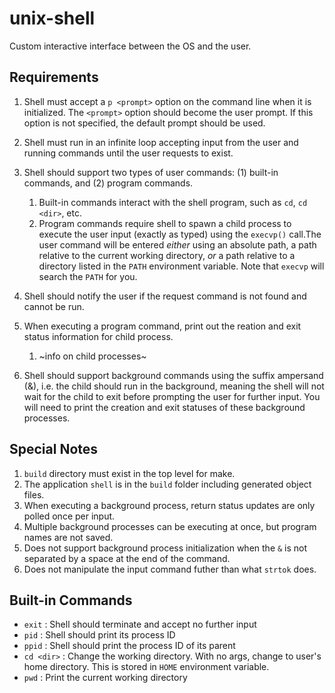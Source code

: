 # unix-shell
Custom interactive interface between the OS and the user. 


## Requirements

1.  Shell must accept a `p <prompt>` option on the command line when it is initialized. The `<prompt>` option should become the user prompt. If this option is not specified, the default prompt should be used.


2. Shell must run in an infinite loop accepting input from the user and running commands until the user requests to exist.


3. Shell should support two types of user commands: (1) built-in commands, and (2) program commands.
    1. Built-in commands interact with the shell program, such as `cd`, `cd <dir>`, etc.
    2. Program commands require shell to spawn a child process to execute the user input (exactly as typed) using the `execvp()` call.The user command will be entered *either* using an absolute path, a path relative to the current working directory, *or* a path relative to a directory listed in the `PATH` environment variable. Note that `execvp` will search the `PATH` for you.

4. Shell should notify the user if the request command is not found and cannot be run.

5. When executing a program command, print out the reation and exit status information for child process.
    1. ~info on child processes~


6. Shell should support background commands using the suffix ampersand (&), i.e. the child should run in the background, meaning the shell will not wait for the child to exit before prompting the user for further input. You will need to print the creation and exit statuses of these background processes.

## Special Notes

1. `build` directory must exist in the top level for make.
2. The application `shell` is in the `build` folder including generated object files.
3. When executing a background process, return status updates are only polled once per input.
4. Multiple background processes can be executing at once, but program names are not saved.
5. Does not support background process initialization when the `&` is not separated by a space at the end of the command.
6. Does not manipulate the input command futher than what `strtok` does.

## Built-in Commands

- `exit` : Shell should terminate and accept no further input
- `pid` : Shell should print its process ID
- `ppid` : Shell should print the process ID of its parent
- `cd <dir>` : Change the working directory. With no args, change to user's home directory. This is stored in `HOME` environment variable.
- `pwd` : Print the current working directory